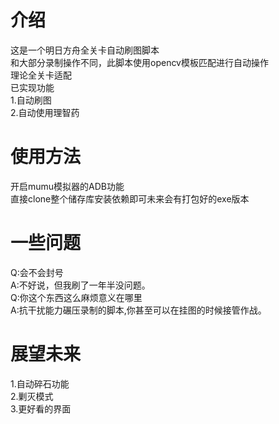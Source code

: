 # 介绍  
这是一个明日方舟全关卡自动刷图脚本  
和大部分录制操作不同，此脚本使用opencv模板匹配进行自动操作  
理论全关卡适配  
已实现功能  
1.自动刷图  
2.自动使用理智药  
# 使用方法
开启mumu模拟器的ADB功能  
直接clone整个储存库安装依赖即可未来会有打包好的exe版本  
# 一些问题
Q:会不会封号  
A:不好说，但我刷了一年半没问题。  
Q:你这个东西这么麻烦意义在哪里  
A:抗干扰能力碾压录制的脚本,你甚至可以在挂图的时候接管作战。  
# 展望未来
1.自动碎石功能  
2.剿灭模式  
3.更好看的界面  
